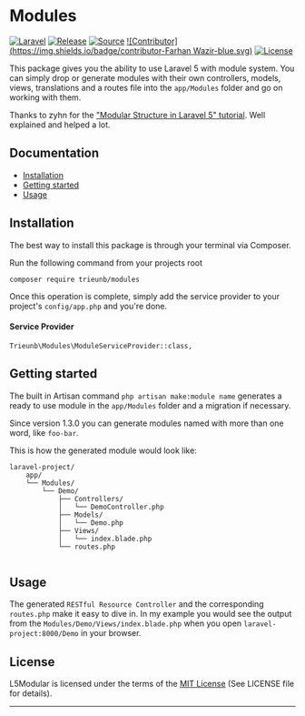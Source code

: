 # Modules
[![Laravel](https://img.shields.io/badge/laravel-5-orange.svg)](http://laravel.com)
[![Release](https://poser.pugx.org/artem-schander/l5-modular/v/stable)](https://github.com/trieunb/Modules)
[![Source](https://img.shields.io/badge/source-Artem_Schander-blue.svg)](https://github.com/trieunb/Modules)
[![Contributor](https://img.shields.io/badge/contributor-Farhan Wazir-blue.svg)](https://github.com/trieunb)
[![License](https://poser.pugx.org/artem-schander/l5-modular/license)](https://github.com/trieunb/Modules)

This package gives you the ability to use Laravel 5 with module system.
You can simply drop or generate modules with their own controllers, models, views, translations and a routes file into the `app/Modules` folder and go on working with them.

Thanks to zyhn for the ["Modular Structure in Laravel 5" tutorial](https://github.com/trieunb/Modules). Well explained and helped a lot.

## Documentation

* [Installation](#installation)
* [Getting started](#getting-started)
* [Usage](#usage)


<a name="installation"></a>
## Installation

The best way to install this package is through your terminal via Composer.

Run the following command from your projects root
```
composer require trieunb/modules
```
Once this operation is complete, simply add the service provider to your project's `config/app.php` and you're done.

#### Service Provider
```
Trieunb\Modules\ModuleServiceProvider::class,
```

<a name="getting-started"></a>
## Getting started

The built in Artisan command `php artisan make:module name` generates a ready to use module in the `app/Modules` folder and a migration if necessary.

Since version 1.3.0 you can generate modules named with more than one word, like `foo-bar`.

This is how the generated module would look like:
```
laravel-project/
    app/
    └── Modules/
        └── Demo/
            ├── Controllers/
            │   └── DemoController.php
            ├── Models/
            │   └── Demo.php
            ├── Views/
            │   └── index.blade.php
            └── routes.php
                
```

<a name="usage"></a>
## Usage

The generated `RESTful Resource Controller` and the corresponding `routes.php` make it easy to dive in. In my example you would see the output from the `Modules/Demo/Views/index.blade.php` when you open `laravel-project:8000/Demo` in your browser.

## License

L5Modular is licensed under the terms of the [MIT License](http://opensource.org/licenses/MIT)
(See LICENSE file for details).

---
